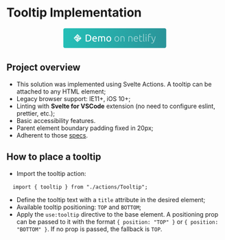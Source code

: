# Tooltip Implementation

<p align="center">
  <a href="https://tooltip-challenge.netlify.app/" target="_blank">
    <img alt="Demo on Netlify" src="docs/demo-netlify.png">
  </a>
</p>

## Project overview

- This solution was implemented using Svelte Actions. A tooltip can be attached to any HTML element;
- Legacy browser support: IE11+, iOS 10+;
- Linting with **Svelte for VSCode** extension (no need to configure eslint, prettier, etc.);
- Basic accessibility features.
- Parent element boundary padding fixed in 20px;
- Adherent to those [specs](https://github.com/shirotech/code-test).

## How to place a tooltip

- Import the tooltip action:

```
  import { tooltip } from "./actions/Tooltip";
```

- Define the tooltip text with a `title` attribute in the desired element;
- Available tooltip positioning: `TOP` and `BOTTOM`;
- Apply the `use:tooltip` directive to the base element. A positioning prop can be passed to it with the format `{ position: "TOP" }` or `{ position: "BOTTOM" }`. If no prop is passed, the fallback is `TOP`.
